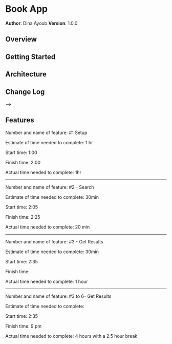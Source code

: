 # Book App

**Author**: Dina Ayoub
**Version**: 1.0.0 

## Overview
<!-- Provide a high level overview of what this application is and why you are building it, beyond the fact that it's an assignment for a Code 301 class. (i.e. What's your problem domain?) -->

## Getting Started
<!-- What are the steps that a user must take in order to build this app on their own machine and get it running? -->

## Architecture
<!-- Provide a detailed description of the application design. What technologies (languages, libraries, etc) you're using, and any other relevant design information. -->

## Change Log
<!-- Use this area to document the iterative changes made to your application as each feature is successfully implemented. Use time stamps. Here's an examples:

01-01-2001 4:59pm - Application now has a fully-functional express server, with GET and POST routes for the book resource.

## Credits and Collaborations
<!-- Give credit (and a link) to other people or resources that helped you build this application. -->
-->

## Features

Number and name of feature: #1 Setup

Estimate of time needed to complete: 1 hr

Start time: 1:00

Finish time: 2:00

Actual time needed to complete: 1hr

-----------------------------------------------------------------------------------------

Number and name of feature: #2 - Search

Estimate of time needed to complete: 30min

Start time: 2:05

Finish time: 2:25

Actual time needed to complete: 20 min

-----------------------------------------------------------------------------------------

Number and name of feature: #3 - Get Results

Estimate of time needed to complete: 30min

Start time: 2:35

Finish time: 

Actual time needed to complete: 1 hour

-----------------------------------------------------------------------------------------

Number and name of feature: #3 to 6- Get Results

Estimate of time needed to complete:

Start time: 2:35

Finish time: 9 pm

Actual time needed to complete: 4 hours with a 2.5 hour break